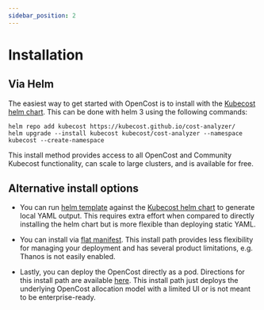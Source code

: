 ```yaml
---
sidebar_position: 2
---
```


# Installation

## Via Helm

The easiest way to get started with OpenCost is to install with the [Kubecost helm chart](https://github.com/kubecost/cost-analyzer-helm-chart/). This can be done with helm 3 using the following commands:

```
helm repo add kubecost https://kubecost.github.io/cost-analyzer/
helm upgrade --install kubecost kubecost/cost-analyzer --namespace kubecost --create-namespace
```

This install method provides access to all OpenCost and Community Kubecost functionality, can scale to large clusters, and is available for free.

## Alternative install options

- You can run [helm template](https://helm.sh/docs/helm/helm_template/) against the [Kubecost helm chart](https://github.com/kubecost/cost-analyzer-helm-chart/) to generate local YAML output. This requires extra effort when compared to directly installing the helm chart but is more flexible than deploying static YAML.

- You can install via [flat manifest](https://github.com/kubecost/cost-analyzer-helm-chart/blob/master/README.md#manifest). This install path provides less flexibility for managing your deployment and has several product limitations, e.g. Thanos is not easily enabled.

- Lastly, you can deploy the OpenCost directly as a pod. Directions for this install path are available [here](https://github.com/kubecost/opencost/blob/master/deploying-as-a-pod.md). This install path just deploys the underlying OpenCost allocation model with a limited UI or is not meant to be enterprise-ready.
